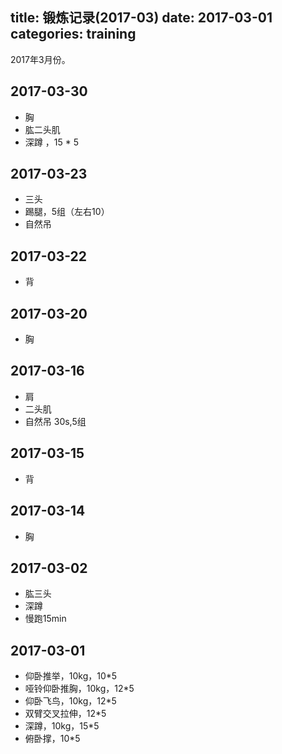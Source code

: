 title: 锻炼记录(2017-03)
date: 2017-03-01
categories: training
---

2017年3月份。

<!--more-->

## 2017-03-30
* 胸
* 肱二头肌
* 深蹲 ，15 * 5

## 2017-03-23
* 三头
* 踢腿，5组（左右10）
* 自然吊

## 2017-03-22 
* 背

## 2017-03-20
* 胸

## 2017-03-16
* 肩
* 二头肌
* 自然吊 30s,5组

## 2017-03-15
* 背

## 2017-03-14
* 胸

## 2017-03-02
* 肱三头
* 深蹲
* 慢跑15min


## 2017-03-01
* 仰卧推举，10kg，10*5
* 哑铃仰卧推胸，10kg，12*5
* 仰卧飞鸟，10kg，12*5
* 双臂交叉拉伸，12*5
* 深蹲，10kg，15*5
* 俯卧撑，10*5
